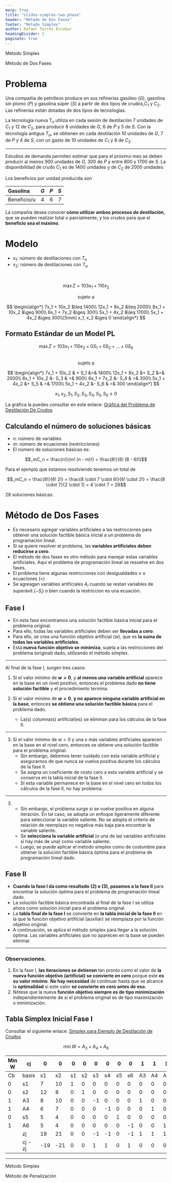 ```yaml
---
marp: true
title: "slides-simplex-two-phase"
header: "Método de Dos Fases"
footer: "Método Simplex"
author: Rafael Torres Escobar
headingDivider: 2
paginate: true
---
```




<!-- _paginate: skip -->

<p class="outstanding-title">Método Simplex</p>

<p class="outstanding-subtitle">Método de Dos Fases</p>



# Problema

Una compañía de petróleos produce en sus refinerías gasóleo ($G$), gasolina sin plomo ($P$) y gasolina súper ($S$) a partir de dos tipos de crudos,$C_1$ y $C_2$. Las refinerías están dotadas de dos tipos de tecnologías.

La tecnología nueva $T_n$ utiliza en cada sesión de destilación 7 unidades de $C_1$ y 12 de $C_2$, para producir 8 unidades de $G$, 6 de $P$ y 5 de $S$. Con la tecnología antigua $T_a$, se obtienen en cada destilación 10 unidades de $G$, 7 de $P$ y 4 de $S$, con un gasto de 10 unidades de $C_1$ y 8 de $C_2$.

---

Estudios de demanda permiten estimar que para el próximo mes se deben producir al menos 900 unidades de $G$, 300 de $P$ y entre 800 y 1700 de $S$. La disponibilidad de crudo $C_1$ es de 1400 unidades y de $C_2$ de 2000 unidades.

Los beneficios por unidad producida son

| Gasolina    | $G$ | $P$ | $S$ |
|:------------|:---:|:---:|:---:|
| Beneficio/u |  4  |  6  |  7  |


  La compañía desea conocer **cómo utilizar ambos procesos de destilación**, que se pueden realizar total o parcialmente, y los crudos para que el **beneficio sea el máximo**.

# Modelo

- $x_1$: número de destilaciones con $T_n$ 
- $x_2$: número de destilaciones con $T_a$


<br>

$$\max Z = 103x_1 + 110x_2$$

<center>sujeto a </center>

$$
\begin{align*}
    7x_1 + 10x_2 &\leq 1400\\
    12x_1 + 8x_2 &\leq 2000\\
    8x_1 + 10x_2 &\geq 900\\
    6x_1 + 7x_2 &\geq 300\\
    5x_1 + 4x_2 &\leq 1700\\
    5x_1 + 4x_2 &\geq 300\\[5mm]
    x_1, x_2 &\geq 0
\end{align*}
$$

## Formato Estándar de un Model PL

$$\max Z = 103x_1 + 110x_2 + 0S_1 + 0S_2 + \ldots + 0S_6$$


<br>
<center>sujeto a </center>

$$
\begin{align*}
    7x_1 + 10x_2 & + S_1    &=& 1400\\
    12x_1 + 8x_2 &+ S_2  &=& 2000\\
    8x_1 + 10x_2 &- S_3 & =& 900\\
    6x_1 + 7x_2 &- S_4 & =& 300\\
    5x_1 + 4x_2 &+ S_5 & =& 1700\\
    5x_1 + 4x_2 &- S_6 & =& 300
\end{align*}
$$

$$x_1, x_2, S_1, S_2, S_3, S_4, S_5, S_6  \geq 0$$


La gráfica la puedes consultar en este enlace: <a href="https://www.geogebra.org/calculator/njyyua9d" target="_blank" alt="plot">Gráfica del Problema de Destilación De Crudos</a>



## Calculando el número de soluciones básicas

- $n$: número de variables
- $m$: número de ecuaciones (restricciones)
- El número de soluciones básicas es:

$$_mC_n = \frac{n!}{m! (n - m)!} = \frac{8!}{6! (8 - 6)!}$$

Para el ejemplo que estamos resolviendo tenemos un total de 

$$_mC_n = \frac{8!}{6! 2!} = \frac{8 \cdot 7 \cdot 6!}{6! \cdot 2!} = \frac{8 \cdot 7}{2 \cdot 1} = 4 \cdot 7 = 28$$

28 soluciones básicas.




# Método de Dos Fases

- Es necesario agregar variables artificiales a las restricciones para obtener una solución factible básica inicial a un problema de programación lineal. 
- Si se quiere resolver el problema, las **variables artificiales deben reducirse a cero**. 
- El método de dos fases es otro método para manejar estas variables artificiales. Aquí el problema de programación lineal se resuelve en dos fases.
- El problema tiene algunas restricciones con desigualdades $\geq$ o ecuaciones ($=$)
- Se agreagan variables artificiales $A_i$ cuando se restan variables de superávit $(- S_i)$ o bien cuando la restriccion es una ecuación.


## Fase I

+ En esta fase encontramos una solución factible básica inicial para el problema original. 
+ Para ello, todas las variables artificiales deben ser **llevadas a cero**. 
+ Para ello, se crea una función objetivo artificial $(w)$, que es **la suma de todas las variables artificiales**. 
+ Esta **nueva función objetivo se minimiza**, sujeta a las restricciones del problema (original) dado, utilizando el método simplex. 

---

Al final de la fase I, surgen tres casos:

1. Si el valor mínimo de **$w > 0$**, y **al menos una variable artificial** aparece en la base en un nivel positivo, entonces el problema dado **no tiene solución factible** y el procedimiento termina.

2. Si el valor mínimo de **$w = 0$**, **y no aparece ninguna variable artificial en la base**, entonces **se obtiene una solución factible básica** para el problema dado. 
    + La(s) columna(s) artificial(es) se eliminan para los cálculos de la fase II.

---

3. Si el valor mínimo de $w = 0$ y una o más variables artificiales aparecen en la base en el nivel cero, entonces se obtiene una solución factible para el problema original. 
    + Sin embargo, debemos tener cuidado con esta variable artificial y asegurarnos de que nunca se vuelva positiva durante los cálculos de la fase II.
    - Se asigna un coeficiente de costo cero a esta variable artificial y se conserva en la tabla inicial de la fase II.
    - Si esta variable permanece en la base en el nivel cero en todos los cálculos de la fase II, no hay problema.

---

3.    
   - Sin embargo, el problema surge si se vuelve positiva en alguna iteración. En tal caso, se adopta un enfoque ligeramente diferente para seleccionar la variable saliente. No se adopta el criterio de relación de reemplazo no negativa más baja para encontrar la variable saliente.
   - Se **selecciona la variable artificial** (o una de las variables artificiales si hay más de una) como variable saliente. 
   - Luego, se puede aplicar el método simplex como de costumbre para obtener la solución factible básica óptima para el problema de programación lineal dado.

## Fase II

- **Cuando la fase I da como resultado (2) o (3), pasamos a la fase II** para encontrar la solución óptima para el problema de programación lineal dado.
- La solución factible básica encontrada al final de la fase I se utiliza ahora como solución inicial para el problema original.
- La **tabla final de la fase I** se convierte en **la tabla inicial de la fase II** en la que la función objetivo artificial (auxiliar) se reemplaza por la función objetivo original.
- A continuación, se aplica el método simplex para llegar a la solución óptima. Las variables artificiales que no aparecen en la base se pueden eliminar.

---

### Observaciones.

1.  En la fase I, **las iteraciones se detienen** tan pronto como el valor de **la nueva función objetivo (artificial) se convierte en cero** porque este **es su valor mínimo**. **No hay necesidad** de continuar hasta que se alcance la **optimalidad** si este valor **se convierte en cero antes de eso**. 
2. Nótese que la nueva **función objetivo siempre es de tipo minimización** independientemente de si el problema original es de tipo maximización o minimización.


## Tabla Simplex Inicial Fase I

Consultar el siguiente enlace: <a href="https://docs.google.com/spreadsheets/d/1bweGkQ2UR7GTtNDsAnMKCwXScdR0Zw5YpyoqgoVZC3s/edit?usp=sharing" target="_blank" alt="big M method">Simplex para Ejemplo de Destilación de Crudos</a>

$$\min W = A_3 + A_4 + A_6$$

| **Min W** | cj      | 0   | 0   | 0  | 0  | 0  | 0  | 0  | 0  | 1  | 1  | 1  |      |
|-----------|---------|-----|-----|----|----|----|----|----|----|----|----|----|------|
| Cb        | basis   | x1  | x2  | s1 | s2 | s3 | s4 | s5 | s6 | A3 | A4 | A6 | b    |
| 0         | s1      | 7   | 10  | 1  | 0  | 0  | 0  | 0  | 0  | 0  | 0  | 0  | 1400 |
| 0         | s2      | 12  | 8   | 0  | 1  | 0  | 0  | 0  | 0  | 0  | 0  | 0  | 2000 |
| 1         | A3      | 8   | 10  | 0  | 0  | -1 | 0  | 0  | 0  | 1  | 0  | 0  | 900  |
| 1         | A4      | 6   | 7   | 0  | 0  | 0  | -1 | 0  | 0  | 0  | 1  | 0  | 300  |
| 0         | s5      | 5   | 4   | 0  | 0  | 0  | 0  | 1  | 0  | 0  | 0  | 0  | 1700 |
| 1         | A6      | 5   | 4   | 0  | 0  | 0  | 0  | 0  | -1 | 0  | 0  | 1  | 300  |
|           | zj      | 19  | 21  | 0  | 0  | -1 | -1 | 0  | -1 | 1  | 1  | 1  | 1500 |
|           | cj - zj | -19 | -21 | 0  | 0  | 1  | 1  | 0  | 1  | 0  | 0  | 0  | --   |



---

<!-- _paginate: skip -->

<p class="outstanding-title">Método Simplex</p>
<p class="outstanding-subtitle">Método de Penalización</p>

